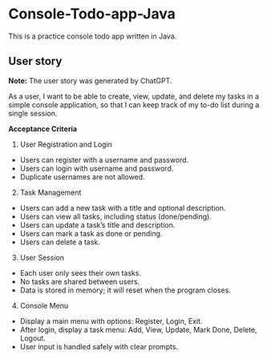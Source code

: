 # Console-Todo-app-Java
This is a practice console todo app written in Java.

## User story 
**Note:** The user story was generated by ChatGPT.

As a user,
I want to be able to create, view, update, and delete my tasks in a simple console application,
so that I can keep track of my to-do list during a single session.

**Acceptance Criteria**

1. User Registration and Login

  * Users can register with a username and password.
  * Users can login with username and password.
  * Duplicate usernames are not allowed.

2. Task Management

  * Users can add a new task with a title and optional description.
  * Users can view all tasks, including status (done/pending).
  * Users can update a task’s title and description.
  * Users can mark a task as done or pending.
  * Users can delete a task.

3. User Session

  * Each user only sees their own tasks.
  * No tasks are shared between users.
  * Data is stored in memory; it will reset when the program closes.

4. Console Menu

  * Display a main menu with options: Register, Login, Exit.
  * After login, display a task menu: Add, View, Update, Mark Done, Delete, Logout.
  * User input is handled safely with clear prompts.

